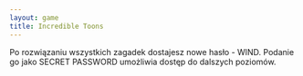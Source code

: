 ```yaml
---
layout: game
title: Incredible Toons
---
```


Po rozwiązaniu wszystkich zagadek dostajesz nowe hasło - WIND. 
Podanie
go jako SECRET PASSWORD umożliwia dostęp do dalszych 
poziomów.

